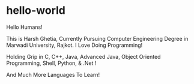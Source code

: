 # hello-world

Hello Humans!

This is Harsh Ghetia, Currently Pursuing Computer Engineering Degree in Marwadi University, Rajkot.
I Love Doing Programming!

Holding Grip in C, C++, Java, Advanced Java, Object Oriented Programming, Shell, Python, & .Net !

And Much More Languages To Learn!
